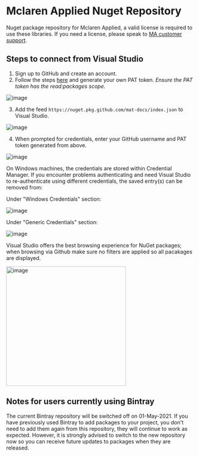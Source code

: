 # Mclaren Applied Nuget Repository

Nuget package repository for Mclaren Applied, a valid license is required to use these libraries. If you need a license, please speak to [MA customer support](https://mclarenappliedtechnologies.zendesk.com/hc/en-us/categories/360000363854-ATLAS-and-SQLRace).

## Steps to connect from Visual Studio

1. Sign up to GitHub and create an account.
2. Follow the steps [here](https://docs.github.com/en/github/authenticating-to-github/creating-a-personal-access-token) and generate your own PAT token. _Ensure the PAT token has the read:packages scope._

![image](https://user-images.githubusercontent.com/71443454/114562252-3d102e80-9c66-11eb-9774-3b93ea551a0d.png)

3. Add the feed `https://nuget.pkg.github.com/mat-docs/index.json` to Visual Studio.

![image](https://user-images.githubusercontent.com/71443454/114560865-fa018b80-9c64-11eb-80bd-0d9e9f42bb79.png)

4. When prompted for credentials, enter your GitHub username and PAT token generated from above.

![image](https://user-images.githubusercontent.com/71443454/114561355-68464e00-9c65-11eb-8125-30be5ff038c9.png)

On Windows machines, the credentials are stored within Credential Manager. If you encounter problems authenticating and need Visual Studio to re-authenticate using different credentials, the saved entry(s) can be removed from:

Under "Windows Credentials" section:

![image](https://user-images.githubusercontent.com/71443454/115026664-ad16f280-9eba-11eb-96ab-9d41004c645f.png)

Under "Generic Credentials" section:

![image](https://user-images.githubusercontent.com/71443454/115031148-c2dae680-9ebf-11eb-88dc-b42a3ed68e26.png)

Visual Studio offers the best browsing experience for NuGet packages; when browsing via Github make sure no filters are applied so all pacakages are displayed.

<img width="320" alt="image" src="https://github.com/user-attachments/assets/520d371a-228e-4fb5-960f-1c2a9f5a2379">

## Notes for users currently using Bintray

The current Bintray repository will be switched off on 01-May-2021. If you have previously used Bintray to add packages to your project, you don't need to add them again from this repository, they will continue to work as expected. However, it is strongly advised to switch to the new repository now so you can receive future updates to packages when they are released.


